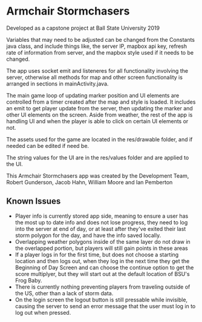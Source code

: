 # Armchair Stormchasers
Developed as a capstone project at Ball State University 2019

Variables that may need to be adjusted can be changed from the Constants java class, and include things like, the server IP, mapbox api key, refresh rate of information from server, and the mapbox style used if it needs to be changed.

The app uses socket emit and listeneres for all functionality involving the server, otherwise all methods for map and other screen functionality is arranged in sections in mainActivity.java.

The main game loop of updating marker position and UI elements are controlled from a timer created after the map and style is loaded. It includes an emit to get player update from the server, then updating the marker and other UI elements on the screen. Aside from weather, the rest of the app is handling UI and when the player is able to click on certain UI elements or not.

The assets used for the game are located in the res/drawable folder, and if needed can be edited if need be.

The string values for the UI are in the res/values folder and are applied to the UI.

This Armchair Stormchasers app was created by the Development Team, Robert Gunderson, Jacob Hahn, William Moore and Ian Pemberton

## Known Issues
* Player info is currently stored app side, meaning to ensure a user has the most up to date info and does not lose progress, they need to log into the server at end of day, or at least after they've exited their last storm polygon for the day, and have the info saved locally.
* Overlapping weather polygons inside of the same layer do not draw in the overlapped portion, but players will still gain points in these areas
* If a player logs in for the first time, but does not choose a starting location and then logs out, when they log in the next time they get the Beginning of Day Screen and can choose the continue option to get the score multiplyer, but they will start out at the default location of BSU's Frog Baby.
* There is currently nothing preventing players from traveling outside of the US, other than a lack of storm data.
* On the login screen the logout button is still pressable while invisible, causing the server to send an error message that the user must log in to log out when pressed.

